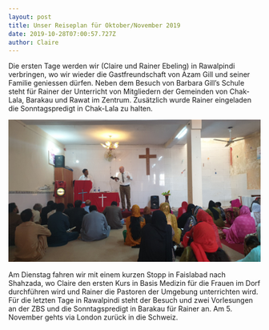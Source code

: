 ```yaml
---
layout: post
title: Unser Reiseplan für Oktober/November 2019
date: 2019-10-28T07:00:57.727Z
author: Claire
---
```

Die ersten Tage werden wir (Claire und Rainer Ebeling) in Rawalpindi verbringen, wo wir wieder die Gastfreundschaft von Azam Gill und seiner Familie geniessen dürfen. Neben dem Besuch von Barbara Gill’s Schule steht für Rainer der Unterricht von Mitgliedern der Gemeinden von Chak-Lala, Barakau und Rawat im Zentrum. Zusätzlich wurde Rainer eingeladen die Sonntagspredigt in Chak-Lala zu halten.

![](/assets/uploads/20191027_1122257749067515451259819.jpg)

Am Dienstag fahren wir mit einem kurzen Stopp in Faislabad nach Shahzada, wo Claire den ersten Kurs in Basis Medizin für die Frauen im Dorf durchführen wird und Rainer die Pastoren der Umgebung unterrichten wird. Für die letzten Tage in Rawalpindi steht der Besuch und zwei Vorlesungen an der ZBS und die Sonntagspredigt in Barakau für Rainer an. Am 5. November gehts via London zurück in die Schweiz.

<script type="text/javascript" src="/assets/js/lightbox.js"></script>
<link rel="stylesheet" href="/assets/css/lightbox.css">